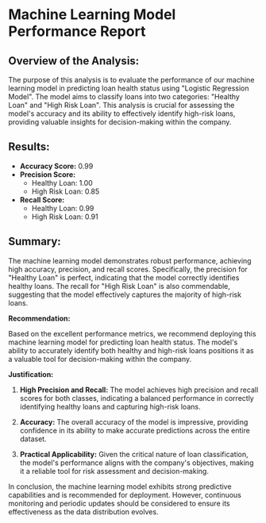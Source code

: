 # Machine Learning Model Performance Report

## Overview of the Analysis:

The purpose of this analysis is to evaluate the performance of our machine learning model in predicting loan health status using "Logistic Regression Model". The model aims to classify loans into two categories: "Healthy Loan" and "High Risk Loan". This analysis is crucial for assessing the model's accuracy and its ability to effectively identify high-risk loans, providing valuable insights for decision-making within the company.

## Results:

- **Accuracy Score:** 0.99
- **Precision Score:**
  - Healthy Loan: 1.00
  - High Risk Loan: 0.85
- **Recall Score:**
  - Healthy Loan: 0.99
  - High Risk Loan: 0.91

## Summary:

The machine learning model demonstrates robust performance, achieving high accuracy, precision, and recall scores. Specifically, the precision for "Healthy Loan" is perfect, indicating that the model correctly identifies healthy loans. The recall for "High Risk Loan" is also commendable, suggesting that the model effectively captures the majority of high-risk loans.

**Recommendation:**

Based on the excellent performance metrics, we recommend deploying this machine learning model for predicting loan health status. The model's ability to accurately identify both healthy and high-risk loans positions it as a valuable tool for decision-making within the company.

**Justification:**

1. **High Precision and Recall:** The model achieves high precision and recall scores for both classes, indicating a balanced performance in correctly identifying healthy loans and capturing high-risk loans.

2. **Accuracy:** The overall accuracy of the model is impressive, providing confidence in its ability to make accurate predictions across the entire dataset.

3. **Practical Applicability:** Given the critical nature of loan classification, the model's performance aligns with the company's objectives, making it a reliable tool for risk assessment and decision-making.

In conclusion, the machine learning model exhibits strong predictive capabilities and is recommended for deployment. However, continuous monitoring and periodic updates should be considered to ensure its effectiveness as the data distribution evolves.
